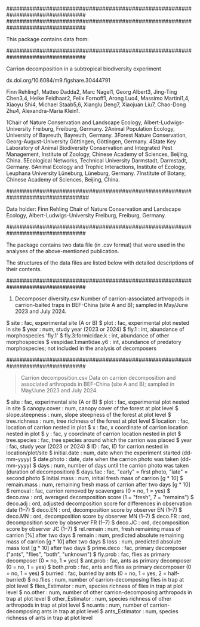 ################################################################################
################################################################################

This package contains data from:

################################################################################

Carrion decomposition in a subtropical biodiversity experiment

dx.doi.org/10.6084/m9.figshare.30444791

Finn Rehling1, Matteo Dadda2, Marc Nagel1, Georg Albert3, Jing-Ting Chen3,4, Heike Feldhaar2, Felix Fornoff1, Arong Luo4, Massimo Martini1,4, 
Xiaoyu Shi4, Michael Staab5,6, Xianglu Deng7, Xiaojuan Liu7, Chao-Dong Zhu4, Alexandra-Maria Klein1.

1Chair of Nature Conservation and Landscape Ecology, Albert-Ludwigs-University Freiburg, Freiburg, Germany.
2Animal Population Ecology, University of Bayreuth, Bayreuth, Germany.
3Forest Nature Conservation, Georg-August-University Göttingen, Göttingen, Germany.
4State Key Laboratory of Animal Biodiversity Conservation and Integrated Pest Management, Institute of Zoology, Chinese Academy of Sciences, Beijing, China.
5Ecological Networks, Technical University Darmstadt, Darmstadt, Germany.
6Animal Ecology and Trophic Interactions, Institute of Ecology, Leuphana University Lüneburg, Lüneburg, Germany.
7Institute of Botany, Chinese Academy of Sciences, Beijing, China.

#################################################################################

Data holder: Finn Rehling
Chair of Nature Conservation and Landscape Ecology, Albert-Ludwigs-University Freiburg, Freiburg, Germany.

################################################################################

The package contains two data file (in .csv format) that were used in the analyses of the above-mentioned publication.

The structures of the data files are listed below with detailed descriptions of their contents.

################################################################################

1. Decomposer diversity.csv
Number of carrion-associated arthropods in carrion-baited traps in BEF-China (site A and B); sampled in May/June 2023 and July 2024.

 $ site             : fac, experimental site (A or B)
 $ plot          : fac, experimental plot nested in site 
 $ year      : num, study year (2023 or 2024)
 $ fly.1          : int, abundance of morphospecies 'fly.1'
 $ fly.3:formicidae.k         : int, abundance of other morphospecies
 $ vespidae.1:mantidae.y6         : int, abundance of predatory morphospecies; not included in the analysis of decomposers

################################################################################

> Carrion decomposition.csv
Data on carrion decomposition and associated arthropods in BEF-China (site A and B); sampled in May/June 2023 and July 2024.

$ site : fac, experimental site (A or B)
$ plot : fac, experimental plot nested in site
$ canopy.cover : num, canopy cover of the forest at plot level
$ slope.steepness : num, slope steepness of the forest at plot level
$ tree.richness : num, tree richness of the forest at plot level
$ location : fac, location of carrion nested in plot
$ x : fac, x coordinate of carrion location nested in plot
$ y : fac, y coordinate of carrion location nested in plot
$ tree.species : fac, tree species around which the carrion was placed
$ year : fac, study year (2023 or 2024)
$ ID : fac, ID for carrion nested in location/plot/site
$ initial.date : num, date when the experiment started (dd-mm-yyyy)
$ date.photo : date, date when the carrion photo was taken (dd-mm-yyyy)
$ days : num, number of days until the carrion photo was taken (duration of decomposition)
$ days.fac : fac, "early" = first photo, "late" = second photo
$ initial.mass : num, initial fresh mass of carrion [g * 10]
$ remain.mass : num, remaining fresh mass of carrion after two days [g * 10]
$ removal : fac, carrion removed by scavengers (0 = no, 1 = yes)
$ deco.raw : ord, averaged decomposition score (1 = "fresh", 7 = "remains")
$ deco.adj : ord, adjusted decomposition score for differences in observation date (1–7)
$ deco.EN : ord, decomposition score by observer EN (1–7)
$ deco.MN : ord, decomposition score by observer MN (1–7)
$ deco.FR : ord, decomposition score by observer FR (1–7)
$ deco.JC : ord, decomposition score by observer JC (1–7)
$ rel.remain : num, fresh remaining mass of carrion [%] after two days
$ remain : num, predicted absolute remaining mass of carrion [g * 10] after two days
$ loss : num, predicted absolute mass lost [g * 10] after two days
$ prime.deco : fac, primary decomposer ("ants", "flies", "both", "unknown")
$ fly.prob : fac, flies as primary decomposer (0 = no, 1 = yes)
$ ant.prob : fac, ants as primary decomposer (0 = no, 1 = yes)
$ both.prob : fac, ants and flies as primary decomposer (0 = no, 1 = yes)
$ burried : fac, burried by ants (0 = no, 1 = yes, 2 = half-burried)
$ no.flies : num, number of carrion-decomposing flies in trap at plot level
$ flies_Estimator : num, species richness of flies in trap at plot level
$ no.other : num, number of other carrion-decomposing arthropods in trap at plot level
$ other_Estimator : num, species richness of other arthropods in trap at plot level
$ no.ants : num, number of carrion-decomposing ants in trap at plot level
$ ants_Estimator : num, species richness of ants in trap at plot level
